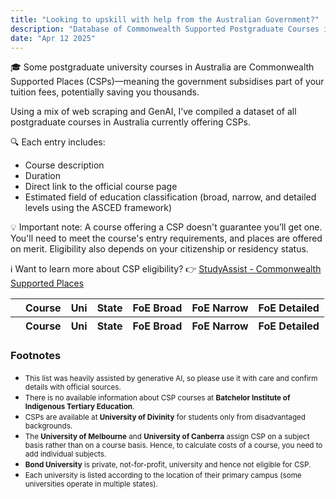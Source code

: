 ```yaml
---
title: "Looking to upskill with help from the Australian Government?"
description: "Database of Commonwealth Supported Postgraduate Courses in Australia"
date: "Apr 12 2025"
---
```


🎓 Some postgraduate university courses in Australia are Commonwealth Supported Places (CSPs)—meaning the government subsidises part of your tuition fees, potentially saving you thousands.

Using a mix of web scraping and GenAI, I’ve compiled a dataset of all postgraduate courses in Australia currently offering CSPs.

🔍 Each entry includes:
- Course description
- Duration
- Direct link to the official course page
- Estimated field of education classification (broad, narrow, and detailed levels using the ASCED framework)

💡 Important note:
A course offering a CSP doesn't guarantee you’ll get one. You'll need to meet the course's entry requirements, and places are offered on merit. Eligibility also depends on your citizenship or residency status.

ℹ️ Want to learn more about CSP eligibility?
👉 [StudyAssist - Commonwealth Supported Places](https://www.studyassist.gov.au/financial-and-study-support/commonwealth-supported-places-csps)


<!-- DataTables CSS -->
<link href="https://cdn.datatables.net/v/dt/jq-3.7.0/dt-2.2.2/sp-2.3.3/sl-3.0.0/datatables.min.css" rel="stylesheet" integrity="sha384-wwmI7e7NXabxUs/dN23XQhx2K219b+uUDESZsuNNztQnOcwfr87umKlBk1j4pes5" crossorigin="anonymous1">

<!-- jQuery & DataTables JS -->
<script src="https://cdn.datatables.net/v/dt/jq-3.7.0/dt-2.2.2/sp-2.3.3/sl-3.0.0/datatables.min.js" integrity="sha384-hfAZRcvpHHQqR5wA9hrj1MgyvmBV+0wUzHE6EaeZb2rkseIYZG5E9TdxJmjk3Jux" crossorigin="anonymous1"></script>


<div class="w-screen mx-[calc(-50vw+50%)]">
    <div class="max-w-screen-lg mx-auto px-5">

<table id="cspdt" class="display" style="width:100%">
    <thead>
        <tr>
            <th></th>
            <th>Course</th>
            <th>Uni</th>
            <th>State</th>
            <th>FoE Broad</th>
            <th>FoE Narrow</th>
            <th>FoE Detailed</th>
    </thead>
    <tfoot>
        <tr>
            <th></th>
            <th>Course</th>
            <th>Uni</th>
            <th>State</th>
            <th>FoE Broad</th>
            <th>FoE Narrow</th>
            <th>FoE Detailed</th>
    </tfoot>
</table>

</div>
</div>

<script>
function format(d) {
    return (
        '<dl>' +
        '<dd>Duration: ' + d.Duration + '</dd>' + 
        '<dd>Location: ' + d.Location + '</dd>' + 
        '<dd>Description: ' + d.Description + '</dd>' +
        '<dd>Updated: ' + d.Updated + '</dd>' +
        '<dd><a href=' + d.URL + '>🔗 Link</a></dd>' +
        '</dl>' 
    );
}


let table = new DataTable('#cspdt', {
    ajax: '/data/csp.json',
    columns: [
        {
            className: 'dt-control',
            orderable: false,
            data: null,
            defaultContent: ''
        },
        { data: 'Course' },
        { data: 'Uni' },
        { data: 'State' },
        { data: 'FoE_asced2' },
        { data: 'FoE_asced4' },
        { data: 'FoE_asced6' }
    ],

    order: [[1, 'asc']],
    
    layout: {
        top1: {
            searchPanes: {
                cascadePanes: true,
                order: ['State', 'Uni', 'FoE Broad', 'FoE Narrow', 'FoE Detailed'],
                orderable: false,
                collapse: false
            }
        }
    },

    stateSave: true
});


table.on('click', 'td.dt-control', function (e) {
    let tr = e.target.closest('tr');
    let row = table.row(tr);

    if (row.child.isShown()) {
        row.child.hide();
    } else {
        row.child(format(row.data())).show();
    }
});

</script>

<!-- AJAX requires reload for unknown reasons -->
<script>
  (function () {
    const url = new URL(window.location.href);

    // If no flag in the URL, add it and reload
    if (!url.searchParams.has('refreshedOnce')) {
      url.searchParams.set('refreshedOnce', 'true');
      window.location.replace(url.href);
    }
    // If flag exists, do nothing (let the page load normally)
  })();
</script>

### Footnotes

- <small>This list was heavily assisted by generative AI, so please use it with care and confirm details with official sources.</small>
- <small>There is no available information about CSP courses at **Batchelor Institute of Indigenous Tertiary Education**.</small>
- <small>CSPs are available at **University of Divinity** for students only from disadvantaged backgrounds.</small>
- <small>The **University of Melbourne** and **University of Canberra** assign CSP on a subject basis rather than on a course basis. Hence, to calculate costs of a course, you need to add individual subjects.</small>
- <small>**Bond University** is private, not-for-profit, university and hence not eligible for CSP.</small>
- <small>Each university is listed according to the location of their primary campus (some universities operate in multiple states).</small>